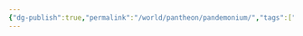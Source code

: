 ```yaml
---
{"dg-publish":true,"permalink":"/world/pantheon/pandemonium/","tags":["deity","old-world"]}
---
```


